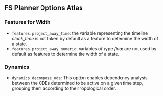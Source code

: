 ## FS Planner Options Atlas

### Features for Width

 - ```features.project_away_time```: the variable representing the timeline *clock_time* is not
 taken by default as a feature to determine the width of a state.
 - ```features.project_away_numeric```: variables of type *float* are not used by default as
 features to determine the width of a state.

### Dynamics

 - ```dynamics.decompose_ode```: This option enables dependency analysis between the ODEs determined to
be active on a given time step, grouping them according to their topological order.
